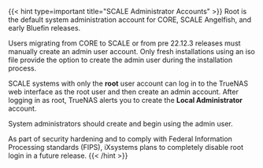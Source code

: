 &NewLine;

{{< hint type=important title="SCALE Administrator Accounts" >}}
Root is the default system administration account for CORE, SCALE Angelfish, and early Bluefin releases.

Users migrating from CORE to SCALE or from pre 22.12.3 releases must manually create an admin user account.
Only fresh installations using an <file>iso</file> file provide the option to create the admin user during the installation process.

SCALE systems with only the **root** user account can log in to the TrueNAS web interface as the root user and then create an admin account.
After logging in as root, TrueNAS alerts you to create the **Local Administrator** account.

System administrators should create and begin using the admin user.

<!-- Commenting out until ready to show this content for the RC.1 or the major release documentation keyword=adminRoles
SCALE 24.04 introduces administrators privileges or roles.
The root or Local Administrator user can create new administrators limit privileges according to their needs.
Predefined roles limted to read only, managing only shares, and managing only replication are available, or the Local Administrator account or root user can create custom roles and privileges to suit their needs. 
-->

As part of security hardening and to comply with Federal Information Processing standards (FIPS), iXsystems plans to completely disable root login in a future release.
{{< /hint >}}